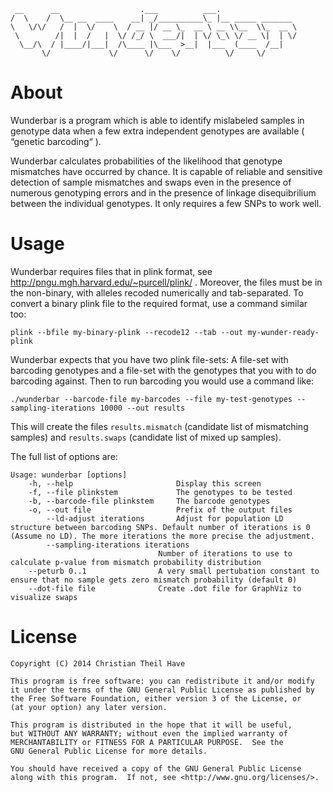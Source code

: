      __      __                  .___          ___.                 
    /  \    /  \__ __  ____    __| _/__________\_ |__ _____ _______ 
    \   \/\/   /  |  \/    \  / __ |/ __ \_  __ \ __ \\__  \\_  __ \
     \        /|  |  /   |  \/ /_/ \  ___/|  | \/ \_\ \/ __ \|  | \/
      \__/\  / |____/|___|  /\____ |\___  >__|  |___  (____  /__|   
           \/             \/      \/    \/          \/     \/

About
=====

Wunderbar is a program which is able to identify mislabeled samples in genotype data 
when a few extra independent genotypes are available ( “genetic barcoding“ ). 

Wunderbar calculates probabilities of the likelihood that genotype mismatches have occurred by chance. 
It is capable of reliable and sensitive detection of sample mismatches and swaps even in the presence
of numerous genotyping errors and in the presence of linkage disequibrilium between the individual 
genotypes. It only requires a few SNPs to work well.


Usage
=====

Wunderbar requires files that in plink format, see http://pngu.mgh.harvard.edu/~purcell/plink/ .
Moreover, the files must be in the non-binary, with alleles recoded numerically and tab-separated.
To convert a binary plink file to the required format, use a command similar too:

    plink --bfile my-binary-plink --recode12 --tab --out my-wunder-ready-plink

Wunderbar expects that you have two plink file-sets: A file-set with barcoding genotypes and 
a file-set with the genotypes that you with to do barcoding against. Then to run barcoding
you would use a command like:

    ./wunderbar --barcode-file my-barcodes --file my-test-genotypes --sampling-iterations 10000 --out results

This will create the files ```results.mismatch``` (candidate list of mismatching samples) and ```results.swaps```
(candidate list of mixed up samples).

The full list of options are:

    Usage: wunderbar [options]
        -h, --help                       Display this screen
        -f, --file plinkstem             The genotypes to be tested
        -b, --barcode-file plinkstem     The barcode genotypes
        -o, --out file                   Prefix of the output files
            --ld-adjust iterations       Adjust for population LD structure between barcoding SNPs. Default number of iterations is 0 (Assume no LD). The more iterations the more precise the adjustment.
            --sampling-iterations iterations
                                     Number of iterations to use to calculate p-value from mismatch probability distribution
        --peturb 0..1                A very small pertubation constant to ensure that no sample gets zero mismatch probability (default 0)
        --dot-file file              Create .dot file for GraphViz to visualize swaps


License
=======

    Copyright (C) 2014 Christian Theil Have

    This program is free software: you can redistribute it and/or modify
    it under the terms of the GNU General Public License as published by
    the Free Software Foundation, either version 3 of the License, or
    (at your option) any later version.

    This program is distributed in the hope that it will be useful,
    but WITHOUT ANY WARRANTY; without even the implied warranty of
    MERCHANTABILITY or FITNESS FOR A PARTICULAR PURPOSE.  See the
    GNU General Public License for more details.

    You should have received a copy of the GNU General Public License
    along with this program.  If not, see <http://www.gnu.org/licenses/>.


